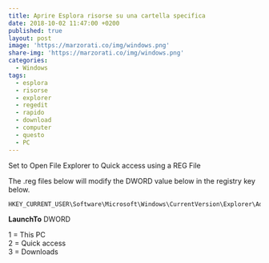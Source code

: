 ```yaml
---
title: Aprire Esplora risorse su una cartella specifica
date: 2018-10-02 11:47:00 +0200
published: true
layout: post
image: 'https://marzorati.co/img/windows.png'
share-img: 'https://marzorati.co/img/windows.png'
categories:
  - Windows
tags:
  - esplora
  - risorse
  - explorer
  - regedit
  - rapido
  - download
  - computer
  - questo
  - PC
---
```

Set to Open File Explorer to Quick access using a REG File

The .reg files below will modify the DWORD value below in the registry key below.

	HKEY_CURRENT_USER\Software\Microsoft\Windows\CurrentVersion\Explorer\Advanced

**LaunchTo** DWORD

1 = This PC   
2 = Quick access   
3 = Downloads   

